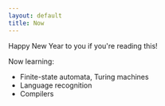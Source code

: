 ```yaml
---
layout: default
title: Now
---
```

Happy New Year to you if you're reading this! 

Now learning:
* Finite-state automata, Turing machines
* Language recognition
* Compilers

